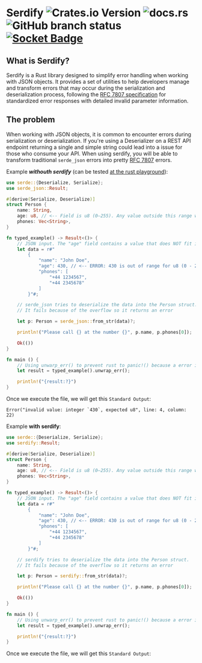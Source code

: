 # Serdify ![Crates.io Version](https://img.shields.io/crates/v/serdify?link=https%3A%2F%2Fcrates.io%2Fcrates%2Fserdify) ![docs.rs](https://img.shields.io/docsrs/serdify?logo=rust&link=https%3A%2F%2Fdocs.rs%2Fserdify) ![GitHub branch status](https://img.shields.io/github/checks-status/TheCukitoDev/serdify/main) [![Socket Badge](https://socket.dev/api/badge/cargo/package/serdify/0.1.0)](https://socket.dev/cargo/package/serdify/overview/0.1.0)

## What is Serdify?

Serdify is a Rust library designed to simplify error handling when working with JSON objects. It provides a set of utilities to help developers manage and transform errors that may occur during the serialization and deserialization process, following the [RFC 7807 specification](https://datatracker.ietf.org/doc/html/rfc7807) for standardized error responses with detailed invalid parameter information.

## The problem

When working with JSON objects, it is common to encounter errors during serialization or deserialization. If you're using a Deserializer on a REST API endpoint returning a single and simple string could lead into a issue for those who consume your API. When using serdify, you will be able to transform traditional `serde_json` errors into pretty [RFC 7807](https://datatracker.ietf.org/doc/html/rfc7807) errors.

Example _**withouth serdify**_ (can be tested [at the rust playground](https://play.rust-lang.org/?version=stable&mode=debug&edition=2024&gist=32851b8339b4d73f7e3896da217c0865)):

```rust
use serde::{Deserialize, Serialize};
use serde_json::Result;

#[derive(Serialize, Deserialize)]
struct Person {
    name: String,
    age: u8, // <-- Field is u8 (0–255). Any value outside this range will cause a deserialization error.
    phones: Vec<String>,
}

fn typed_example() -> Result<()> {
    // JSON input. The "age" field contains a value that does NOT fit into a u8.
    let data = r#"
        {
            "name": "John Doe",
            "age": 430, // <-- ERROR: 430 is out of range for u8 (0 - 255).
            "phones": [
                "+44 1234567",
                "+44 2345678"
            ]
        }"#;

    // serde_json tries to deserialize the data into the Person struct.
    // It fails because of the overflow so it returns an error

    let p: Person = serde_json::from_str(data)?;

    println!("Please call {} at the number {}", p.name, p.phones[0]);

    Ok(())
}

fn main () {
    // Using unwarp_err() to prevent rust to panic!() because a error is going to occur.
    let result = typed_example().unwrap_err();

    println!("{result:?}")
}
```

Once we execute the file, we will get this `Standard Output`:

```text
Error("invalid value: integer `430`, expected u8", line: 4, column: 22)
```

Example **with serdify**:

```rust
use serde::{Deserialize, Serialize};
use serdify::Result;

#[derive(Serialize, Deserialize)]
struct Person {
    name: String,
    age: u8, // <-- Field is u8 (0–255). Any value outside this range will cause a deserialization error.
    phones: Vec<String>,
}

fn typed_example() -> Result<()> {
    // JSON input. The "age" field contains a value that does NOT fit into a u8.
    let data = r#"
        {
            "name": "John Doe",
            "age": 430, // <-- ERROR: 430 is out of range for u8 (0 - 255).
            "phones": [
                "+44 1234567",
                "+44 2345678"
            ]
        }"#;

    // serdify tries to deserialize the data into the Person struct.
    // It fails because of the overflow so it returns an error

    let p: Person = serdify::from_str(data)?;

    println!("Please call {} at the number {}", p.name, p.phones[0]);

    Ok(())
}

fn main () {
    // Using unwarp_err() to prevent rust to panic!() because a error is going to occur.
    let result = typed_example().unwrap_err();

    println!("{result:?}")
}
```

Once we execute the file, we will get this `Standard Output`:

```json

```
